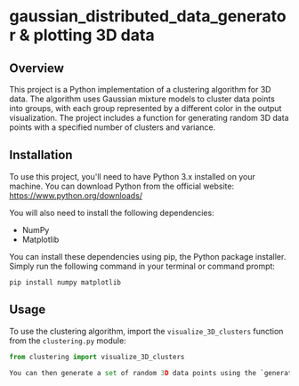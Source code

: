 # gaussian_distributed_data_generator & plotting 3D data


## Overview

This project is a Python implementation of a clustering algorithm for 3D data. The algorithm uses Gaussian mixture models to cluster data points into groups, with each group represented by a different color in the output visualization. The project includes a function for generating random 3D data points with a specified number of clusters and variance.

## Installation

To use this project, you'll need to have Python 3.x installed on your machine. You can download Python from the official website: https://www.python.org/downloads/

You will also need to install the following dependencies:

- NumPy
- Matplotlib

You can install these dependencies using pip, the Python package installer. Simply run the following command in your terminal or command prompt:
```
pip install numpy matplotlib

```

## Usage

To use the clustering algorithm, import the `visualize_3D_clusters` function from the `clustering.py` module:

```python
from clustering import visualize_3D_clusters

You can then generate a set of random 3D data points using the `generate_gaussian_cluster` function:
